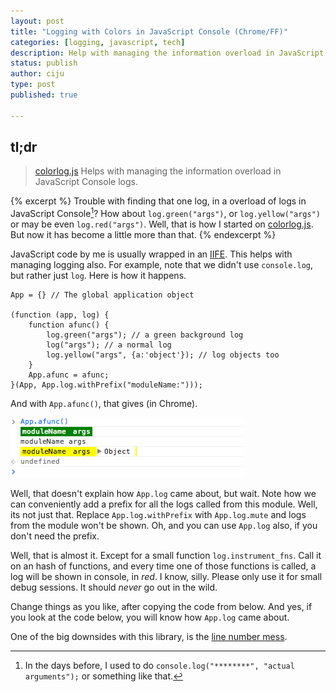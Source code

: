 ```yaml
--- 
layout: post
title: "Logging with Colors in JavaScript Console (Chrome/FF)"
categories: [logging, javascript, tech]
description: Help with managing the information overload in JavaScript Console logs.
status: publish
author: ciju
type: post
published: true

---
```


## tl;dr ##

> [colorlog.js](https://gist.github.com/ciju/5926584) Helps with
> managing the information overload in JavaScript Console logs.

{% excerpt %}
Trouble with finding that one log, in a overload of logs in JavaScript
Console[^1]? How about `log.green("args")`, or `log.yellow("args")` or
may be even `log.red("args")`. Well, that is how I started on
[colorlog.js](https://gist.github.com/ciju/5926584). But now it has
become a little more than that.
{% endexcerpt %}


JavaScript code by me is usually wrapped in an
[IIFE](http://benalman.com/news/2010/11/immediately-invoked-function-expression/).
This helps with managing logging also. For example, note that we
didn't use `console.log`, but rather just `log`. Here is how it
happens.

    App = {} // The global application object

    (function (app, log) {
        function afunc() {
            log.green("args"); // a green background log
            log("args"); // a normal log
            log.yellow("args", {a:'object'}); // log objects too
        }
        App.afunc = afunc;
    }(App, App.log.withPrefix("moduleName:")));

And with `App.afunc()`, that gives (in Chrome).

<img src="/images/consolelog.png"/>

Well, that doesn't explain how `App.log` came about, but wait. Note
how we can conveniently add a prefix for all the logs called from this
module. Well, its not just that. Replace `App.log.withPrefix` with
`App.log.mute` and logs from the module won't be shown. Oh, and you
can use `App.log` also, if you don't need the prefix. 

Well, that is almost it. Except for a small function
`log.instrument_fns`. Call it on an hash of functions, and every time
one of those functions is called, a log will be shown in console, in
_red_. I know, silly. Please only use it for small debug sessions. It
should _never_ go out in the wild.

Change things as you like, after copying the code from below. And yes,
if you look at the code below, you will know how `App.log` came about.

<script src="https://gist.github.com/ciju/5926584.js"></script>

One of the big downsides with this library, is the
[line number mess](http://stackoverflow.com/questions/1340872/how-to-get-javascript-caller-function-line-number-how-to-get-javascript-caller).

[^1]: In the days before, I used to do `console.log("********", "actual arguments");` or something like that.
